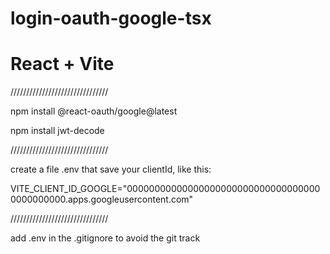 # login-oauth-google-tsx
# React + Vite
///////////////////////////////

npm install @react-oauth/google@latest

npm install jwt-decode

///////////////////////////////

create a file .env that save your clientId, like this:

VITE_CLIENT_ID_GOOGLE="000000000000000000000000000000000000000000000.apps.googleusercontent.com"

///////////////////////////////

add .env in the .gitignore to avoid the git track
